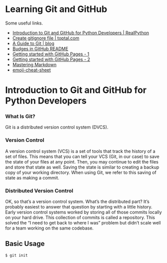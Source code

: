 # Learning Git and GitHub

Some useful links.

- [Introduction to Git and GitHub for Python Developers | RealPython](https://realpython.com/python-git-github-intro/)
- [Create gitignore file | toptal.com](https://www.toptal.com/developers/gitignore)
- [A Guide to Git | blog](https://www.bobbywlindsey.com/2020/10/07/a-guide-to-git/)
- [Budges in GitHub README](https://shields.io/)
- [Getting started with GitHub Pages - 1](https://docs.github.com/en/pages/getting-started-with-github-pages)
- [Getting started with GitHub Pages - 2](https://pages.github.com/)
- [Mastering Markdown](https://guides.github.com/features/mastering-markdown/)
- [emoji-cheat-sheet](https://github.com/ikatyang/emoji-cheat-sheet/blob/master/README.md)


# Introduction to Git and GitHub for Python Developers

### What Is Git?

Git is a distributed version control system (DVCS).

### Version Control
A version control system (VCS) is a set of tools that track the history of a set of files. This means that you can tell your VCS (Git, in our case) to save the state of your files at any point. Then, you may continue to edit the files and store that state as well. Saving the state is similar to creating a backup copy of your working directory. When using Git, we refer to this saving of state as making a commit.

### Distributed Version Control

OK, so that’s a version control system. What’s the distributed part? It’s probably easiest to answer that question by starting with a little history. Early version control systems worked by storing all of those commits locally on your hard drive. This collection of commits is called a repository. This solved the “I need to get back to where I was” problem but didn’t scale well for a team working on the same codebase.


## Basic Usage

```bash
$ git init
```

```bash

```

```bash

```

```bash

```

```bash

```

```bash

```

```bash

```

```bash

```

```bash

```

```bash

```

```bash

```

```bash

```

```bash

```


```bash

```

```bash

```

```bash

```

```bash

```

```bash

```

```bash

```

```bash

```
